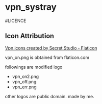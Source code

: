 # vpn_systray



#LICENCE

## Icon Attribution
<a href="https://www.flaticon.com/free-icons/vpn" title="vpn icons">Vpn icons created by Secret Studio - Flaticon</a>

vpn_on.png is obtained from flaticon.com

followings are modified logo
* vpn_on2.png
* vpn_off.png
* vpn_err.png

other logos are public domain. made by me.
